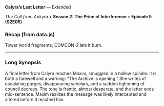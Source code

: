 **Calyra’s Last Letter** — Extended

_The Call from Ankyra_ • **Season 2: The Price of Interference** • **Episode 5 (S2E05)**

### Recap (from data.js)
Tower world fragments; COMCON-2 lets it burn.

---

### Long Synopsis

A final letter from Calyra reaches Maxim, smuggled in a hollow spindle. It is both a farewell and a warning: “The Archive is opening.” She writes of escalating purges, disappearing scholars, and a sudden tightening of council decrees. The tone is frantic, almost desperate, and the letter ends mid-sentence. Maxim realizes the message was likely intercepted and altered before it reached him.